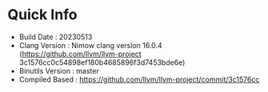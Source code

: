 # Quick Info
* Build Date : 20230513
* Clang Version : Nimow clang version 16.0.4 (https://github.com/llvm/llvm-project 3c1576cc0c54898ef180b4685896f3d7453bde6e)
* Binutils Version : master
* Compiled Based : https://github.com/llvm/llvm-project/commit/3c1576cc

